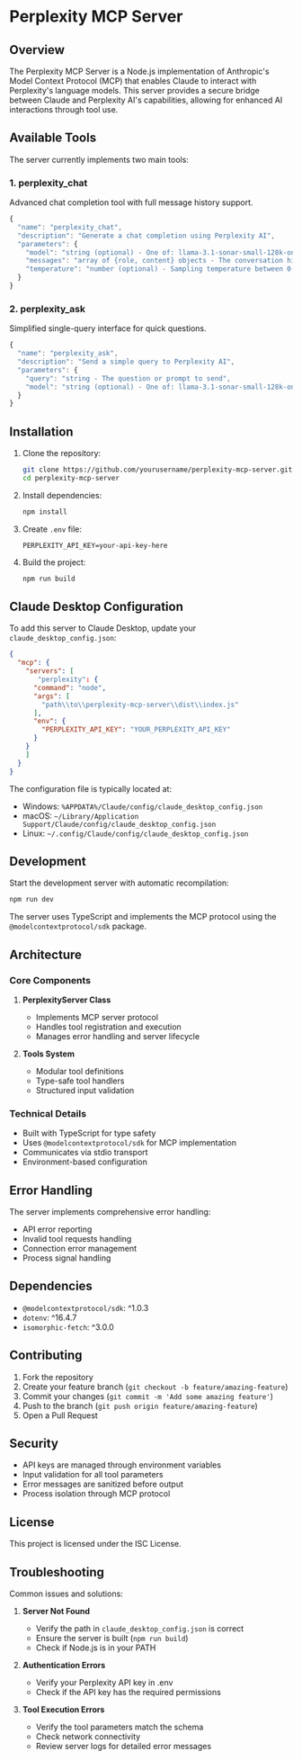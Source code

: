 # Perplexity MCP Server

## Overview

The Perplexity MCP Server is a Node.js implementation of Anthropic's Model Context Protocol (MCP) that enables Claude to interact with Perplexity's language models. This server provides a secure bridge between Claude and Perplexity AI's capabilities, allowing for enhanced AI interactions through tool use.

## Available Tools

The server currently implements two main tools:

### 1. perplexity_chat

Advanced chat completion tool with full message history support.

```javascript
{
  "name": "perplexity_chat",
  "description": "Generate a chat completion using Perplexity AI",
  "parameters": {
    "model": "string (optional) - One of: llama-3.1-sonar-small-128k-online, llama-3.1-sonar-large-128k-online, llama-3.1-sonar-huge-128k-online",
    "messages": "array of {role, content} objects - The conversation history",
    "temperature": "number (optional) - Sampling temperature between 0-2"
  }
}
```

### 2. perplexity_ask

Simplified single-query interface for quick questions.

```javascript
{
  "name": "perplexity_ask",
  "description": "Send a simple query to Perplexity AI",
  "parameters": {
    "query": "string - The question or prompt to send",
    "model": "string (optional) - One of: llama-3.1-sonar-small-128k-online, llama-3.1-sonar-large-128k-online, llama-3.1-sonar-huge-128k-online"
  }
}
```

## Installation

1. Clone the repository:

   ```bash
   git clone https://github.com/yourusername/perplexity-mcp-server.git
   cd perplexity-mcp-server
   ```

2. Install dependencies:

   ```bash
   npm install
   ```

3. Create `.env` file:

   ```env
   PERPLEXITY_API_KEY=your-api-key-here
   ```

4. Build the project:
   ```bash
   npm run build
   ```

## Claude Desktop Configuration

To add this server to Claude Desktop, update your `claude_desktop_config.json`:

```json
{
  "mcp": {
    "servers": [
       "perplexity": {
      "command": "node",
      "args": [
        "path\\to\\perplexity-mcp-server\\dist\\index.js"
      ],
      "env": {
        "PERPLEXITY_API_KEY": "YOUR_PERPLEXITY_API_KEY"
      }
    }
    ]
  }
}
```

The configuration file is typically located at:

- Windows: `%APPDATA%/Claude/config/claude_desktop_config.json`
- macOS: `~/Library/Application Support/Claude/config/claude_desktop_config.json`
- Linux: `~/.config/Claude/config/claude_desktop_config.json`

## Development

Start the development server with automatic recompilation:

```bash
npm run dev
```

The server uses TypeScript and implements the MCP protocol using the `@modelcontextprotocol/sdk` package.

## Architecture

### Core Components

1. **PerplexityServer Class**

   - Implements MCP server protocol
   - Handles tool registration and execution
   - Manages error handling and server lifecycle

2. **Tools System**
   - Modular tool definitions
   - Type-safe tool handlers
   - Structured input validation

### Technical Details

- Built with TypeScript for type safety
- Uses `@modelcontextprotocol/sdk` for MCP implementation
- Communicates via stdio transport
- Environment-based configuration

## Error Handling

The server implements comprehensive error handling:

- API error reporting
- Invalid tool requests handling
- Connection error management
- Process signal handling

## Dependencies

- `@modelcontextprotocol/sdk`: ^1.0.3
- `dotenv`: ^16.4.7
- `isomorphic-fetch`: ^3.0.0

## Contributing

1. Fork the repository
2. Create your feature branch (`git checkout -b feature/amazing-feature`)
3. Commit your changes (`git commit -m 'Add some amazing feature'`)
4. Push to the branch (`git push origin feature/amazing-feature`)
5. Open a Pull Request

## Security

- API keys are managed through environment variables
- Input validation for all tool parameters
- Error messages are sanitized before output
- Process isolation through MCP protocol

## License

This project is licensed under the ISC License.

## Troubleshooting

Common issues and solutions:

1. **Server Not Found**

   - Verify the path in `claude_desktop_config.json` is correct
   - Ensure the server is built (`npm run build`)
   - Check if Node.js is in your PATH

2. **Authentication Errors**

   - Verify your Perplexity API key in .env
   - Check if the API key has the required permissions

3. **Tool Execution Errors**
   - Verify the tool parameters match the schema
   - Check network connectivity
   - Review server logs for detailed error messages
